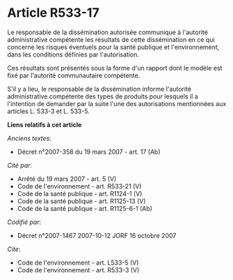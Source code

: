 # Article R533-17

Le responsable de la dissémination autorisée communique à l'autorité administrative compétente les résultats de cette
dissémination en ce qui concerne les risques éventuels pour la santé publique et l'environnement, dans les conditions
définies par l'autorisation. 

Ces résultats sont présentés sous la forme d'un rapport dont le modèle est fixé par l'autorité communautaire compétente. 

S'il y a lieu, le responsable de la dissémination informe l'autorité administrative compétente des types de produits pour
lesquels il a l'intention de demander par la suite l'une des autorisations mentionnées aux articles L. 533-3 et L. 533-5.

**Liens relatifs à cet article**

_Anciens textes_:

  - Décret  n°2007-358 du 19 mars 2007 - art. 17 (Ab)

_Cité par_:

  - Arrêté du 19 mars 2007 - art. 5 (V)
  - Code de l'environnement - art. R533-21 (V)
  - Code de la santé publique - art. R1124-1 (V)
  - Code de la santé publique - art. R1125-13 (V)
  - Code de la santé publique - art. R1125-6-1 (Ab)

_Codifié par_:

  - Décret n°2007-1467 2007-10-12 JORF 16 octobre 2007

_Cite_:

  - Code de l'environnement - art. L533-5 (V)
  - Code de l'environnement - art. R533-3 (V)

